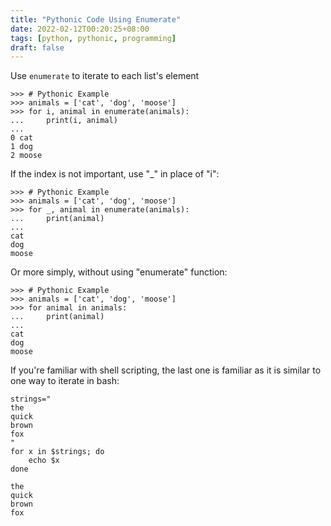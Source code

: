 ```yaml
---
title: "Pythonic Code Using Enumerate"
date: 2022-02-12T00:20:25+08:00
tags: [python, pythonic, programming]
draft: false
---
```


Use `enumerate` to iterate to each list's element
```
>>> # Pythonic Example
>>> animals = ['cat', 'dog', 'moose']
>>> for i, animal in enumerate(animals):
...     print(i, animal)
...
0 cat
1 dog
2 moose
```

If the index is not important, use "_" in place of "i":
```
>>> # Pythonic Example
>>> animals = ['cat', 'dog', 'moose']
>>> for _, animal in enumerate(animals):
...     print(animal)
... 
cat
dog
moose
```

Or more simply, without using "enumerate" function:
```
>>> # Pythonic Example
>>> animals = ['cat', 'dog', 'moose']
>>> for animal in animals:
...     print(animal)
...
cat
dog
moose
```

If you're familiar with shell scripting, the last one is familiar as it is similar to one way to iterate in bash:
```
strings="
the
quick
brown
fox
"
for x in $strings; do
    echo $x
done

the
quick
brown
fox
```
